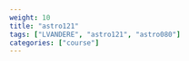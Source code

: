 ```yaml
---
weight: 10
title: "astro121"
tags: ["LVANDERE", "astro121", "astro080"]
categories: ["course"]
---
```

